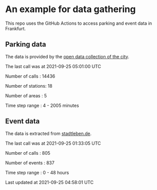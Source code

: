 # An example for data gathering

This repo uses the GitHub Actions to access parking and event data in Frankfurt.

## Parking data
The data is provided by the [open data collection of the city](https://www.offenedaten.frankfurt.de/).

The last call was at 2021-09-25 05:01:00 UTC

Number of calls   : 14436

Number of stations:    18

Number of areas   :     5

Time step range   :     4 -  2005 minutes


## Event data
The data is extracted from [stadtleben.de](https://stadtleben.de/frankfurt/).

The last call was at 2021-09-25 01:33:05 UTC

Number of calls   : 805

Number of events  : 837

Time step range   :   0 -  48 hours


Last updated at 2021-09-25 04:58:01 UTC
